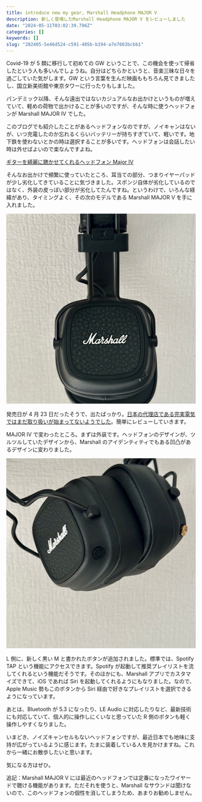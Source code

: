 ```yaml
---
title: introduce new my gear, Marshall Headphone MAJOR V
description: 新しく登場したMarshall Headphone MAJOR V をレビューしました
date: "2024-05-11T03:02:39.796Z"
categories: []
keywords: []
slug: "202405-5e46d524-c591-405b-b194-a7e7603bcbb1"
---
```


Covid-19 が 5 類に移行して初めての GW ということで、この機会を使って帰省したという人も多いんでしょうね。自分はどちらかというと、音楽三昧な日々を過ごしていた気がします。GW という言葉を生んだ映画ももちろん見てきましたし、国立新美術館や東京タワーに行ったりもしました。

パンデミック以降、そんな遠出ではないカジュアルなお出かけというものが増えていて、軽めの荷物で出かけることが多いのですが、そんな時に使うヘッドフォンが Marshall MAJOR IV でした。

このブログでも紹介したことがあるヘッドフォンなのですが、ノイキャンはないが、いつ充電したのか忘れるくらいバッテリーが持ちすぎていて、軽いです。地下鉄を使わないとかの時は選択することが多いです。ヘッドフォンは会話したい時は外せばよいので楽なんですよね。

[ギターを綺麗に聴かせてくれるヘッドフォン Major IV](/posts/6425fd3c-1f27-4b2e-92b1-c398e4c70b49/)

そんなお出かけで頻繁に使っていたところ、耳当ての部分、つまりイヤーパッドが少し劣化してきていることに気づきました。スポンジ自体が劣化しているのではなく、外装の皮っぽい部分が劣化してたんですね。というわけで、いろんな経緯があり、タイミングよく、その次のモデルである Marshall MAJOR V を手に入れました。

![](1__KCB2UPPpQFvKtbxGxxQ62Q.jpeg)

発売日が 4 月 23 日だったそうで、出たばっかり。[日本の代理店である完実電気ではまだ取り扱いが始まってないようでした](https://marshall.kanjitsu.com/product-category/headphones/)。簡単にレビューしていきます。

MAJOR IV で変わったところ。まずは外装です。ヘッドフォンのデザインが、ツルツルしていたデザインから、Marshall のアイデンティティでもある凹凸があるデザインに変わりました。

![](1__zvSbdtCXfl3NO1EfFJ5Fyw.jpeg)

L 側に、新しく黒い M と書かれたボタンが追加されました。標準では、Spotify TAP という機能にアクセスできます。Spotify が起動して推奨プレイリストを流してくれるという機能だそうです。そのほかにも、Marshall アプリでカスタマイズできて、iOS であれば Siri を起動してくれるようにもなりました。なので、Apple Music 勢もこのボタンから Siri 経由で好きなプレイリストを選択できるようになっています。

あとは、Bluetooth が 5.3 になったり、LE Audio に対応したりなど、最新技術にも対応していて、個人的に操作しにくいなと思っていた R 側のボタンも軽く操作しやすくなりました。

いまどき、ノイズキャンセルもないヘッドフォンですが、最近日本でも地味に支持が広がっているように感じます。たまに装着している人を見かけますね。これから一緒にお散歩したいと思います。

気になる方はぜひ。

追記：Marshall MAJOR V には最近のヘッドフォンでは定番になったワイヤードで聴ける機能があります。ただそれを使うと、Marshall なサウンドは聞けないので、このヘッドフォンの個性を消してしまうため、あまりお勧めしません。
